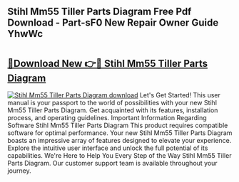 ## Stihl Mm55 Tiller Parts Diagram Free Pdf Download - Part-sF0 New Repair Owner Guide YhwWc

# <h2><a href="http://dfjejrg.blite.top/?on=Stihl+Mm55+Tiller+Parts+Diagram">🔗Download New 👉🔴 Stihl Mm55 Tiller Parts Diagram</a></h2>

[![Stihl Mm55 Tiller Parts Diagram download](https://i.imgur.com/lujVjoI.png)](http://dfjejrg.blite.top/?on=Stihl+Mm55+Tiller+Parts+Diagram)
Let's Get Started! This user manual is your passport to the world of possibilities with your new Stihl Mm55 Tiller Parts Diagram. Get acquainted with its features, installation process, and operating guidelines. Important Information Regarding Software Stihl Mm55 Tiller Parts Diagram This product requires compatible software for optimal performance. Your new Stihl Mm55 Tiller Parts Diagram boasts an impressive array of features designed to elevate your experience. Explore the intuitive user interface and unlock the full potential of its capabilities. We're Here to Help You Every Step of the Way Stihl Mm55 Tiller Parts Diagram. Our customer support team is available throughout your journey.
